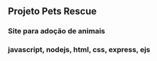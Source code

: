 ## Projeto Pets Rescue

### Site para adoção de animais 

### javascript, nodejs, html, css, express, ejs